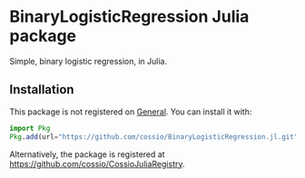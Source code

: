 # BinaryLogisticRegression Julia package

Simple, binary logistic regression, in Julia.

## Installation

This package is not registered on [General](https://github.com/JuliaRegistries/General). You can install it with:

```julia
import Pkg
Pkg.add(url="https://github.com/cossio/BinaryLogisticRegression.jl.git")
```

Alternatively, the package is registered at https://github.com/cossio/CossioJuliaRegistry.